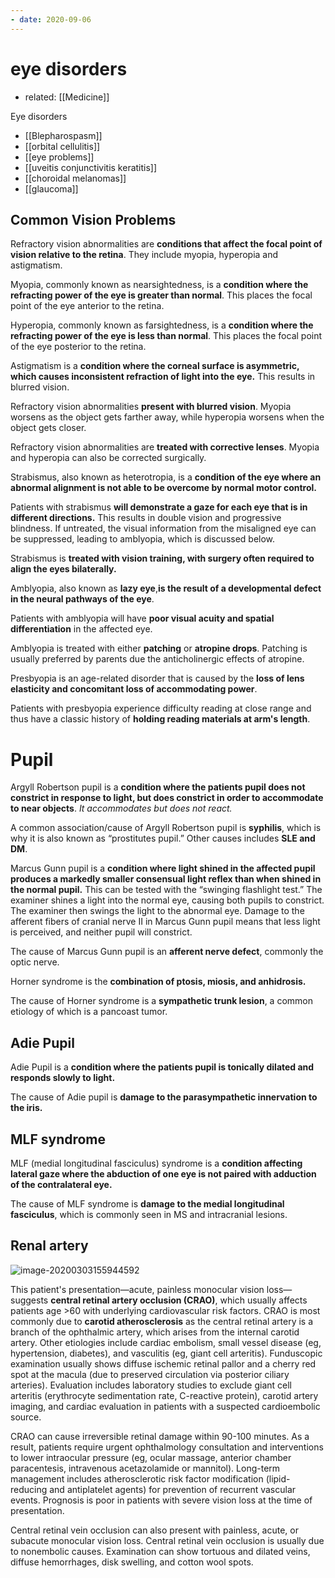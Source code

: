 ```yaml
---
- date: 2020-09-06
---
```


# eye disorders

- related: [[Medicine]]

Eye disorders

- [[Blepharospasm]]
- [[orbital cellulitis]]
- [[eye problems]]
- [[uveitis conjunctivitis keratitis]]
- [[choroidal melanomas]]
- [[glaucoma]]

## Common Vision Problems

Refractory vision abnormalities are **conditions that affect the focal point of vision relative to the retina**. They include myopia, hyperopia and astigmatism.

Myopia, commonly known as nearsightedness, is a **condition where the refracting power of the eye is greater than normal**. This places the focal point of the eye anterior to the retina.

Hyperopia, commonly known as farsightedness, is a **condition where the refracting power of the eye is less than normal**. This places the focal point of the eye posterior to the retina.

Astigmatism is a **condition where the corneal surface is asymmetric, which causes inconsistent refraction of light into the eye.** This results in blurred vision.

Refractory vision abnormalities **present with blurred vision**. Myopia worsens as the object gets farther away, while hyperopia worsens when the object gets closer.

Refractory vision abnormalities are **treated with corrective lenses**. Myopia and hyperopia can also be corrected surgically.

Strabismus, also known as heterotropia, is a **condition of the eye where an abnormal alignment is not able to be overcome by normal motor control.**

Patients with strabismus **will demonstrate a gaze for each eye that is in different directions.** This results in double vision and progressive blindness. If untreated, the visual information from the misaligned eye can be suppressed, leading to amblyopia, which is discussed below.

Strabismus is **treated with vision training, with surgery often required to align the eyes bilaterally.**

Amblyopia, also known as **lazy eye**,**is the result of a developmental defect in the neural pathways of the eye**.

Patients with amblyopia will have **poor visual acuity and spatial differentiation** in the affected eye.

Amblyopia is treated with either **patching** or **atropine drops**. Patching is usually preferred by parents due the anticholinergic effects of atropine.

Presbyopia is an age-related disorder that is caused by the **loss of lens elasticity and concomitant loss of accommodating power**.

Patients with presbyopia experience difficulty reading at close range and thus have a classic history of **holding reading materials at arm's length**.

# Pupil

Argyll Robertson pupil is a **condition where the patients pupil does not constrict in response to light, but does constrict in order to accommodate to near objects**. _It accommodates but does not react._

A common association/cause of Argyll Robertson pupil is **syphilis**, which is why it is also known as “prostitutes pupil.” Other causes includes **SLE and DM**.

Marcus Gunn pupil is a **condition where light shined in the affected pupil produces a markedly smaller consensual light reflex than when shined in the normal pupil.**
This can be tested with the “swinging flashlight test.” The examiner shines a light into the normal eye, causing both pupils to constrict. The examiner then swings the light to the abnormal eye. Damage to the afferent fibers of cranial nerve II in Marcus Gunn pupil means that less light is perceived, and neither pupil will constrict.

The cause of Marcus Gunn pupil is an **afferent nerve defect**, commonly the optic nerve.

Horner syndrome is the **combination of ptosis, miosis, and anhidrosis.**

The cause of Horner syndrome is a **sympathetic trunk lesion**, a common etiology of which is a pancoast tumor.

## Adie Pupil

Adie Pupil is a **condition where the patients pupil is tonically dilated and responds slowly to light.**

The cause of Adie pupil is **damage to the parasympathetic innervation to the iris.**

## MLF syndrome

MLF (medial longitudinal fasciculus) syndrome is a **condition affecting lateral gaze where the abduction of one eye is not paired with adduction of the contralateral eye.**

The cause of MLF syndrome is **damage to the medial longitudinal fasciculus**, which is commonly seen in MS and intracranial lesions.

## Renal artery

<!-- central retinal artery occlusion cause, sx, rx, vs vein -->

![image-20200303155944592](https://photos.thisispiggy.com/file/wikiFiles/image-20200303155944592.png)

This patient's presentation—acute, painless monocular vision loss—suggests **central retinal artery occlusion (CRAO)**, which usually affects patients age >60 with underlying cardiovascular risk factors. CRAO is most commonly due to **carotid atherosclerosis** as the central retinal artery is a branch of the ophthalmic artery,  which arises from the internal carotid artery. Other etiologies include cardiac embolism, small vessel disease (eg, hypertension, diabetes),  and vasculitis (eg, giant cell arteritis). Funduscopic examination  usually shows diffuse ischemic retinal pallor and a cherry red spot at the macula (due to preserved circulation via posterior ciliary  arteries). Evaluation includes laboratory studies to exclude giant cell arteritis (erythrocyte sedimentation rate, C-reactive protein), carotid artery imaging, and cardiac evaluation in patients with a suspected  cardioembolic source.

CRAO can cause irreversible retinal damage within 90-100 minutes. As a result, patients require  urgent ophthalmology consultation and interventions to lower intraocular pressure (eg, ocular massage, anterior chamber paracentesis,  intravenous acetazolamide or mannitol). Long-term management includes  atherosclerotic risk factor modification (lipid-reducing and  antiplatelet agents) for prevention of recurrent vascular events.  Prognosis is poor in patients with severe vision loss at the time of  presentation.

Central retinal vein occlusion can also present with painless, acute, or subacute monocular vision loss. Central retinal vein occlusion is usually due to nonembolic causes. Examination can show tortuous and dilated veins, diffuse hemorrhages, disk swelling, and cotton wool  spots.
